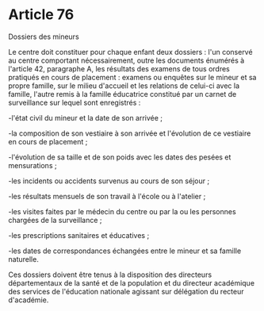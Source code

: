# Article 76

Dossiers des mineurs

Le centre doit constituer pour chaque enfant deux dossiers : l'un conservé au centre comportant nécessairement, outre les documents énumérés à l'article 42, paragraphe A, les résultats des examens de tous ordres pratiqués en cours de placement : examens ou enquêtes sur le mineur et sa propre famille, sur le milieu d'accueil et les relations de celui-ci avec la famille, l'autre remis à la famille éducatrice constitué par un carnet de surveillance sur lequel sont enregistrés :

-l'état civil du mineur et la date de son arrivée ;

-la composition de son vestiaire à son arrivée et l'évolution de ce vestiaire en cours de placement ;

-l'évolution de sa taille et de son poids avec les dates des pesées et mensurations ;

-les incidents ou accidents survenus au cours de son séjour ;

-les résultats mensuels de son travail à l'école ou à l'atelier ;

-les visites faites par le médecin du centre ou par la ou les personnes chargées de la surveillance ;

-les prescriptions sanitaires et éducatives ;

-les dates de correspondances échangées entre le mineur et sa famille naturelle.

Ces dossiers doivent être tenus à la disposition des directeurs départementaux de la santé et de la population et du directeur académique des services de l'éducation nationale agissant sur délégation du recteur d'académie.
